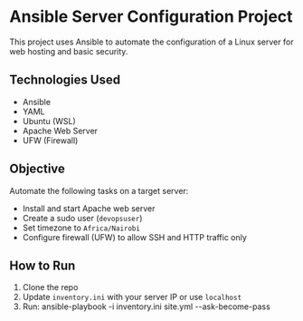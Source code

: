 #  Ansible Server Configuration Project
This project uses Ansible to automate the configuration of a Linux server for web hosting and basic security.

##  Technologies Used
- Ansible
- YAML
- Ubuntu (WSL)
- Apache Web Server
- UFW (Firewall)

##  Objective
Automate the following tasks on a target server:
- Install and start Apache web server
- Create a sudo user (`devopsuser`)
- Set timezone to `Africa/Nairobi`
- Configure firewall (UFW) to allow SSH and HTTP traffic only


##  How to Run
1. Clone the repo  
2. Update `inventory.ini` with your server IP or use `localhost`
3. Run:
ansible-playbook -i inventory.ini site.yml --ask-become-pass


